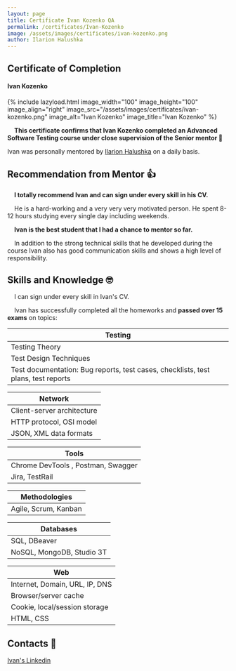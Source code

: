 ```yaml
---
layout: page
title: Certificate Ivan Kozenko QA
permalink: /certificates/Ivan-Kozenko
image: /assets/images/certificates/ivan-kozenko.png
author: Ilarion Halushka
---
```


## Certificate of Completion

#### Ivan Kozenko

{% include lazyload.html image_width="100" image_height="100" image_align="right" image_src="/assets/images/certificates/ivan-kozenko.png" image_alt="Ivan Kozenko" image_title="Ivan Kozenko" %}

&nbsp;&nbsp;&nbsp; **This certificate confirms that Ivan Kozenko completed an Advanced Software Testing course under close supervision of the Senior mentor 🎉**

Ivan was personally mentored by
<a target="_blank" href="/about">Ilarion Halushka</a> on a daily basis.

## Recommendation from Mentor 👍
&nbsp;&nbsp;&nbsp; **I totally recommend Ivan and can sign under every skill in his CV.**

&nbsp;&nbsp;&nbsp; He is a hard-working and a very very very motivated person.
He spent 8-12 hours studying every single day including weekends.

&nbsp;&nbsp;&nbsp; **Ivan is the best student that I had a chance to mentor so far.**

&nbsp;&nbsp;&nbsp; In addition to the strong technical skills that he developed during the course
Ivan also has good communication skills and shows a high level of responsibility.

## Skills and Knowledge 🤓

&nbsp;&nbsp;&nbsp;  I can sign under every skill in Ivan's CV.

&nbsp;&nbsp;&nbsp; Ivan has successfully completed all the homeworks and **passed over 15 exams** on topics:

Testing |
--- |
Testing Theory |
Test Design Techniques |
Test documentation: Bug reports, test cases, checklists, test plans, test reports |

Network |
--- |
Client-server architecture |
HTTP protocol, OSI model |
JSON, XML data formats |

Tools |
--- |
Chrome DevTools , Postman, Swagger |
Jira, TestRail |

Methodologies |
--- |
Agile, Scrum, Kanban |

Databases |
--- |
SQL, DBeaver |
NoSQL, MongoDB, Studio 3T |

Web |
--- |
Internet, Domain, URL, IP, DNS |
Browser/server cache |
Cookie, local/session storage |
HTML, CSS |


## Contacts 🤙

<a target="_blank" rel="noreferrer" href="https://www.linkedin.com/in/ivan-kozenko-qa/" title="Ivan's Linkedin">Ivan's Linkedin <i class="fa fa-1x fa-linkedin-square"></i></a>






